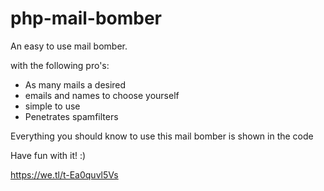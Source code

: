 # php-mail-bomber

An easy to use mail bomber.

with the following pro's:

- As many mails a desired
- emails and names to choose yourself
- simple to use
- Penetrates spamfilters


Everything you should know to use this mail bomber is shown in the code

Have fun with it! :)

https://we.tl/t-Ea0quvl5Vs
